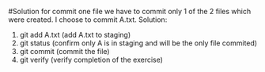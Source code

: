 #Solution for commit one file
we have to commit only 1 of the 2 files which were created. I choose to commit A.txt. Solution:
1) git add A.txt            (add A.txt to staging)
2) git status               (confirm only A is in staging and will be the only file commited)
3) git commit               (commit the file)
4) git verify               (verify completion of the exercise)